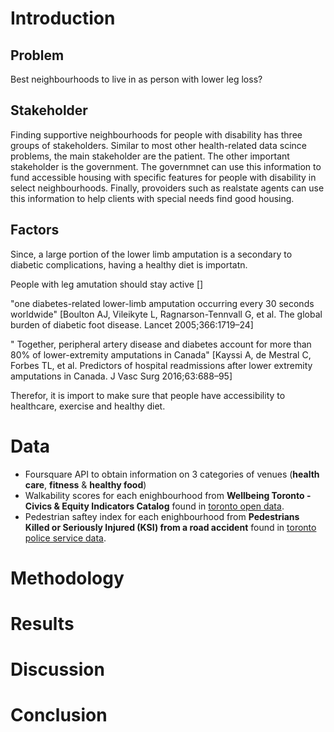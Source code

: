 # Introduction


## Problem
Best neighbourhoods to live in as person with lower leg loss?

## Stakeholder
Finding supportive neighbourhoods for people with disability has three groups of stakeholders. Similar to most other health-related data scince problems, the main stakeholder are the patient. The other important stakeholder is the government. The governmnet can use this information to fund accessible housing with specific features for people with disability in select neighbourhoods. Finally, provoiders such as realstate agents can use this information to help clients with special needs find good housing.


## Factors
Since, a large portion of the lower limb amputation is a secondary to diabetic complications, having a healthy diet is importatn. 

People with leg amutation should stay active []

"one diabetes-related lower-limb amputation occurring every 30 seconds worldwide" [Boulton AJ, Vileikyte L, Ragnarson-Tennvall G, et al. The global burden of diabetic foot disease. Lancet 2005;366:1719–24]

" Together, peripheral artery disease and diabetes account for more than 80% of lower-extremity amputations in Canada" [Kayssi A, de Mestral C, Forbes TL, et al. Predictors of hospital readmissions after lower extremity amputations in Canada. J Vasc Surg 2016;63:688–95]

Therefor, it is import to make sure that people have accessibility to healthcare, exercise and healthy diet. 


# Data
* Foursquare API to obtain information on 3 categories of venues (**health care**, **fitness** & **healthy food**)
* Walkability scores for each enighbourhood from **Wellbeing Toronto - Civics & Equity Indicators Catalog** found in [toronto open data](https://open.toronto.ca/ "").
* Pedestrian saftey index for each enighbourhood from **Pedestrians Killed or Seriously Injured (KSI) from a road accident** found in [toronto police service data](https://data.torontopolice.on.ca/datasets/pedestrians/data "").

# Methodology
# Results
# Discussion
# Conclusion
